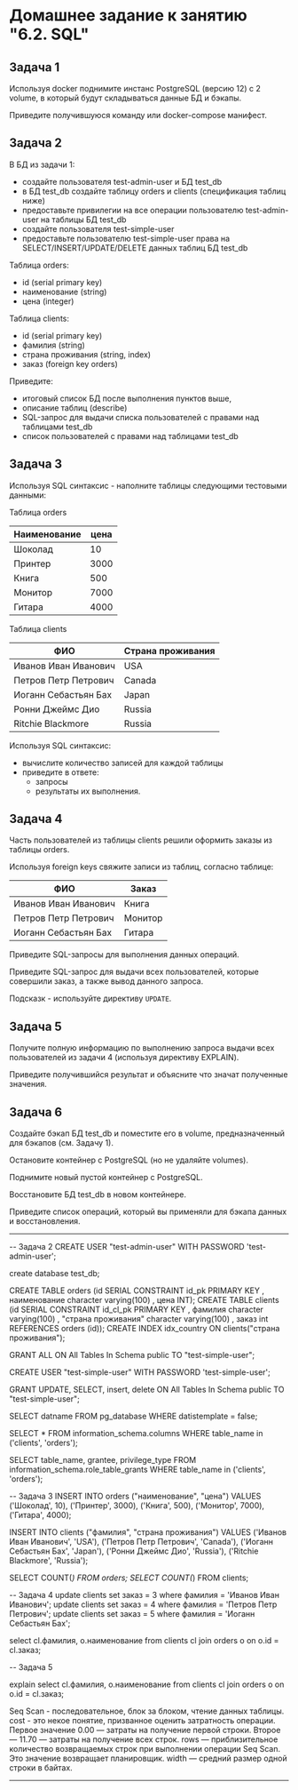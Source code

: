 # Домашнее задание к занятию "6.2. SQL"

## Задача 1

Используя docker поднимите инстанс PostgreSQL (версию 12) c 2 volume, 
в который будут складываться данные БД и бэкапы.

Приведите получившуюся команду или docker-compose манифест.

## Задача 2

В БД из задачи 1: 
- создайте пользователя test-admin-user и БД test_db
- в БД test_db создайте таблицу orders и clients (спeцификация таблиц ниже)
- предоставьте привилегии на все операции пользователю test-admin-user на таблицы БД test_db
- создайте пользователя test-simple-user  
- предоставьте пользователю test-simple-user права на SELECT/INSERT/UPDATE/DELETE данных таблиц БД test_db

Таблица orders:
- id (serial primary key)
- наименование (string)
- цена (integer)

Таблица clients:
- id (serial primary key)
- фамилия (string)
- страна проживания (string, index)
- заказ (foreign key orders)

Приведите:
- итоговый список БД после выполнения пунктов выше,
- описание таблиц (describe)
- SQL-запрос для выдачи списка пользователей с правами над таблицами test_db
- список пользователей с правами над таблицами test_db

## Задача 3

Используя SQL синтаксис - наполните таблицы следующими тестовыми данными:

Таблица orders

|Наименование|цена|
|------------|----|
|Шоколад| 10 |
|Принтер| 3000 |
|Книга| 500 |
|Монитор| 7000|
|Гитара| 4000|

Таблица clients

|ФИО|Страна проживания|
|------------|----|
|Иванов Иван Иванович| USA |
|Петров Петр Петрович| Canada |
|Иоганн Себастьян Бах| Japan |
|Ронни Джеймс Дио| Russia|
|Ritchie Blackmore| Russia|

Используя SQL синтаксис:
- вычислите количество записей для каждой таблицы 
- приведите в ответе:
    - запросы 
    - результаты их выполнения.

## Задача 4

Часть пользователей из таблицы clients решили оформить заказы из таблицы orders.

Используя foreign keys свяжите записи из таблиц, согласно таблице:

|ФИО|Заказ|
|------------|----|
|Иванов Иван Иванович| Книга |
|Петров Петр Петрович| Монитор |
|Иоганн Себастьян Бах| Гитара |

Приведите SQL-запросы для выполнения данных операций.

Приведите SQL-запрос для выдачи всех пользователей, которые совершили заказ, а также вывод данного запроса.
 
Подсказк - используйте директиву `UPDATE`.

## Задача 5

Получите полную информацию по выполнению запроса выдачи всех пользователей из задачи 4 
(используя директиву EXPLAIN).

Приведите получившийся результат и объясните что значат полученные значения.

## Задача 6

Создайте бэкап БД test_db и поместите его в volume, предназначенный для бэкапов (см. Задачу 1).

Остановите контейнер с PostgreSQL (но не удаляйте volumes).

Поднимите новый пустой контейнер с PostgreSQL.

Восстановите БД test_db в новом контейнере.

Приведите список операций, который вы применяли для бэкапа данных и восстановления. 

---

-- Задача 2
CREATE USER "test-admin-user" WITH PASSWORD 'test-admin-user';

create database test_db;

CREATE TABLE orders  (id SERIAL CONSTRAINT id_pk PRIMARY KEY ,  наименование character varying(100) ,  цена INT);
CREATE TABLE clients  (id SERIAL CONSTRAINT id_cl_pk PRIMARY KEY ,  фамилия character varying(100) ,  "страна проживания" character varying(100) , заказ int REFERENCES orders (id));
CREATE INDEX idx_country ON clients("страна проживания");

GRANT ALL ON All Tables In Schema public TO "test-simple-user";

CREATE USER "test-simple-user" WITH PASSWORD 'test-simple-user';

GRANT UPDATE, SELECT, insert, delete ON All Tables In Schema public TO "test-simple-user";

SELECT datname FROM pg_database WHERE datistemplate = false;

SELECT * FROM information_schema.columns WHERE table_name in ('clients', 'orders');

SELECT table_name, grantee, privilege_type FROM information_schema.role_table_grants WHERE table_name in ('clients', 'orders');

-- Задача 3
INSERT INTO orders ("наименование", "цена") VALUES ('Шоколад', 10),
                                                   ('Принтер', 3000),
                                                   ('Книга', 500),
                                                  ('Монитор', 7000),
                                                   ('Гитара', 4000);

INSERT INTO clients ("фамилия", "страна проживания") VALUES ('Иванов Иван Иванович', 'USA'),
                                                           ('Петров Петр Петрович', 'Canada'),
                                                           ('Иоганн Себастьян Бах', 'Japan'),
                                                           ('Ронни Джеймс Дио', 'Russia'),
                                                           ('Ritchie Blackmore', 'Russia');

SELECT COUNT(*) FROM orders;
SELECT COUNT(*) FROM clients;

-- Задача 4
update clients set заказ = 3 where фамилия = 'Иванов Иван Иванович';
update clients set заказ = 4 where фамилия = 'Петров Петр Петрович';
update clients set заказ = 5 where фамилия = 'Иоганн Себастьян Бах';

select cl.фамилия, o.наименование from clients cl join orders o on o.id = cl.заказ;

-- Задача 5

explain select cl.фамилия, o.наименование from clients cl join orders o on o.id = cl.заказ;

Seq Scan - последовательное, блок за блоком, чтение данных таблицы.
cost - это некое понятие, призванное оценить затратность операции. Первое значение 0.00 — затраты на получение первой строки. Второе — 11.70 — затраты на получение всех строк.
rows — приблизительное количество возвращаемых строк при выполнении операции Seq Scan. Это значение возвращает планировщик.
width — средний размер одной строки в байтах.

---
